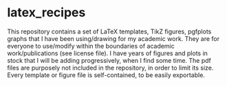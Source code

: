 # latex_recipes

This repository contains a set of LaTeX templates, TikZ figures, pgfplots graphs that I have been using/drawing for my academic work.
They are for everyone to use/modify within the boundaries of academic work/publications (see license file). I have years of figures and plots in stock that I will be adding progressively, when I find some time. The pdf files are purposely not included in the repository, in order to limit its size. Every template or figure file is self-contained, to be easily exportable.
